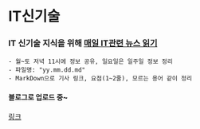 # IT신기술

### IT 신기술 지식을 위해 **<u>매일 IT관련 뉴스 읽기</u>**
    - 월~토 저녁 11시에 정보 공유, 일요일은 일주일 정보 정리
    - 파일명: "yy.mm.dd.md"
    - MarkDown으로 기사 링크, 요점(1~2줄), 모르는 용어 같이 정리
#### 블로그로 업로드 중~

[링크](https://chlee1001.github.io/)